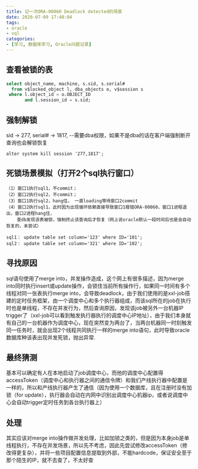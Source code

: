 ```yaml
---
title: 记一次ORA-00060 Deadlock detected的场景
date: 2020-07-09 17:48:04
tags:
- oracle
- sql
categories:
- [学习, 数据库学习, Oracle问题记录]
---
```


## 查看被锁的表

```sql
select object_name, machine, s.sid, s.serial#
  from v$locked_object l, dba_objects o, v$session s
 where l.object_id = o.OBJECT_ID
       and l.session_id = s.sid;
```

## 强制解锁

sid -> 277, serial# -> 1817,  --需要dba权限，如果不是dba的话在客户端强制断开查询也会解锁恢复

```
alter system kill session '277,1817';
```

## 死锁场景模拟（打开2个sql执行窗口）

```
（1）窗口1执行sql1，不commit；
（2）窗口2执行sql2，不commit；
（3）窗口1执行sql2，hang住， 一直loading等待窗口2commit
（4）窗口2执行sql1，此时因为出现循环依赖直接导致窗口1报错ORA-00060，窗口1进程退出，窗口2进程hang住，
    查db发现该表被锁，强制终止该查询后才恢复（网上说oracle默认一段时间后也是会自动恢复的，未尝试）
 
sql1： update table set column='123' where ID='101'; 
sql2： update table set column='321' where ID='102';
```

## 寻找原因

sql语句使用了merge into，并发操作造成，这个网上有很多描述，因为merge into同时执行insert或update操作，会锁住当前所有操作行，如果同一时间有多个线程对同一张表执行merge into，会导致deadlock，由于我们使用的是xxl-job搭建的定时任务框架，由一个调度中心和多个执行器组成，而该sql所在的job在执行时也是单线程，不存在并发行为，然后查询原因，发现该job被另外一台机器IP trigger了（xxl-job可以看到触发执行器执行的调度中心IP地址），由于我们本身就有自己的一台机器作为调度中心，现在突然变为两台了，当两台机器同一时刻触发同一任务时，就会出现2个线程共同执行一样的merge into语句，此时导致oracle数据库种该表出现并发死锁，抛出异常.

## 最终猜测

基本可以确定有人在本地启动了job调度中心，而他的调度中心配置得accessToken（调度中心和执行器之间的通信令牌）和我们产线执行器中配置是一样的，所以和产线执行器产生了通信（因为使用一个数据库，且在注册时没有加锁（for update），执行器会自动在内网中识别出调度中心机器ip，或者说调度中心会自动trigger定时任务到各台执行器上）

## 处理

其实应该对merge into操作做并发处理，比如加锁之类的，但是因为本身job是单线程执行，不存在并发场景，所以先不考虑，因此先尝试修改accessToken（修改得更复杂），并将一些项目配置信息提取到外部，不能hardcode，保证安全至于那个陌生的IP，就不去查了，不太好查

